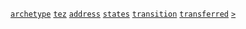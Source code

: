 [`archetype`](/docs/reference/declarations/contract) [`tez`](/docs/reference/types#tez) [`address`](/docs/reference/types#address) [`states`](/docs/reference/declarations/compositetypes#states) [`transition`](/docs/reference/declarations/entrypoint#transition) [`transferred`](/docs/reference/expressions/constants#transferred) [`>`](/docs/reference/expressions/operators/arithmetic#a--b-11)